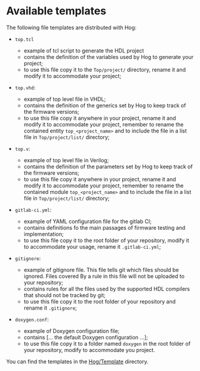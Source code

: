 # Available templates

The following file templates are distributed with Hog:

- `top.tcl`

	- example of tcl script to generate the HDL project
	- contains the definition of the variables used by Hog to generate your project;
	- to use this file copy it to the `Top/project/` directory, rename it and modify it to accommodate your project;

- `top.vhd`:

	- example of top level file in VHDL;
	- contains the definition of the generics set by Hog to keep track of the firmware versions;
	- to use this file copy it anywhere in your project, rename it and modify it to accommodate your project, remember to rename the contained entity `top_<project_name>` and to include the file in a list file in `Top/project/list/` directory;

- `top.v`:

	- example of top level file in Verilog;
	- contains the definition of the parameters set by Hog to keep track of the firmware versions;
	- to use this file copy it anywhere in your project, rename it and modify it to accommodate your project, remember to rename the contained module `top_<project_name>` and to include the file in a list file in `Top/project/list/` directory;

- `gitlab-ci.yml`:

	- example of YAML configuration file for the gitlab CI;
	- contains definitions fo the main passages of firmware testing and implementation;
	- to use this file copy it to the root folder of your repository, modify it to accommodate your usage, rename it `.gitlab-ci.yml`;

- `gitignore`:

	- example of gitignore file. This file tells git which files should be ignored. Files covered By a rule in this file will not be uploaded to your repository;
	- contains rules for all the files used by the supported HDL compilers that should not be tracked by git;
	- to use this file copy it to the root folder of your repository and rename it `.gitignore`;

- `doxygen.conf`:

	- example of Doxygen configuration file;
	- contains [... the default Doxygen configuration ...];
	- to use this file copy it to a folder named `doxygen` in the root folder of your repository, modify to accommodate you project.

You can find the templates in the [Hog/Template](https://gitlab.cern.ch/hog/Hog/-/tree/master/Templates) directory.
